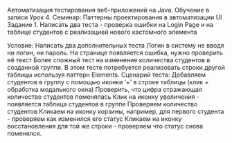 Автоматизация тестирования веб-приложений на Java. Обучение в записи
Урок 4. Семинар: Паттерны проектирования в автоматизации UI
Задание 1. Написать два теста - проверка ошибки на Login Page и на таблице студентов с реализацией нового кастомного элемента

Условие:
Написать два дополнительных теста
Логин в систему не вводя ни логин, ни пароль. На странице появляется ошибка, нужно проверить её текст
Более сложный тест на изменение количества студентов в созданной группе. В этом тесте потребуется реализовать строки другой таблицы используя паттерн Elements. Сценарий теста:
Добавляем студентов в группу с помощью иконки ‘+’ в строке таблицы (клик + обработка модального окна)
Проверить, что цифра отражающая количество студентов поменялась
Клик на иконку увеличения - появляется таблица студентов в группе
Проверяем количество студентов
Кликаем на иконку корзины, например, для первого студента - проверяем как изменился его статус
Кликаем на иконку восстановления для той же строки - проверяем что статус снова поменялся.
